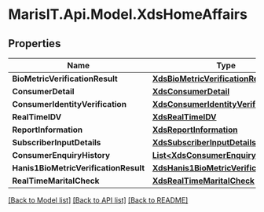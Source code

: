 
# MarisIT.Api.Model.XdsHomeAffairs

## Properties

Name | Type | Description | Notes
------------ | ------------- | ------------- | -------------
**BioMetricVerificationResult** | [**XdsBioMetricVerificationResult**](XdsBioMetricVerificationResult.md) |  | [optional] 
**ConsumerDetail** | [**XdsConsumerDetail**](XdsConsumerDetail.md) |  | [optional] 
**ConsumerIdentityVerification** | [**XdsConsumerIdentityVerification**](XdsConsumerIdentityVerification.md) |  | [optional] 
**RealTimeIDV** | [**XdsRealTimeIDV**](XdsRealTimeIDV.md) |  | [optional] 
**ReportInformation** | [**XdsReportInformation**](XdsReportInformation.md) |  | [optional] 
**SubscriberInputDetails** | [**XdsSubscriberInputDetails**](XdsSubscriberInputDetails.md) |  | [optional] 
**ConsumerEnquiryHistory** | [**List&lt;XdsConsumerEnquiryHistory&gt;**](XdsConsumerEnquiryHistory.md) |  | [optional] 
**Hanis1BioMetricVerificationResult** | [**XdsHanis1BioMetricVerificationResult**](XdsHanis1BioMetricVerificationResult.md) |  | [optional] 
**RealTimeMaritalCheck** | [**XdsRealTimeMaritalCheck**](XdsRealTimeMaritalCheck.md) |  | [optional] 

[[Back to Model list]](../README.md#documentation-for-models)
[[Back to API list]](../README.md#documentation-for-api-endpoints)
[[Back to README]](../README.md)

